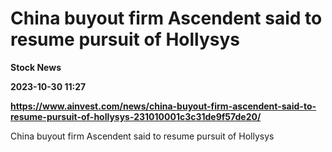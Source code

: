 # China buyout firm Ascendent said to resume pursuit of Hollysys
**Stock News**

**2023-10-30 11:27**

**https://www.ainvest.com/news/china-buyout-firm-ascendent-said-to-resume-pursuit-of-hollysys-231010001c3c31de9f57de20/**

China buyout firm Ascendent said to resume pursuit of Hollysys